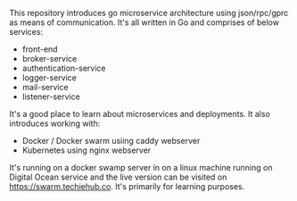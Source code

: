 This repository introduces go microservice architecture using json/rpc/gprc as means of communication.
It's all written in Go and comprises of below services:
  * front-end
  * broker-service
  * authentication-service
  * logger-service
  * mail-service
  * listener-service

It's a good place to learn about microservices and deployments. It also introduces working with:
  * Docker / Docker swarm usiing caddy webserver
  * Kubernetes using nginx webserver

It's running on a docker swamp server in on a linux machine running on Digital Ocean service and the live version can be visited on https://swarm.techiehub.co. 
It's primarily for learning purposes.
